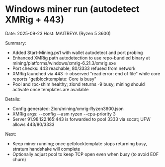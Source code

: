 # Windows miner run (autodetect XMRig + 443)

Date: 2025-09-23
Host: MAITREYA (Ryzen 5 3600)

Summary:
- Added Start-Mining.ps1 with wallet autodetect and port probing
- Enhanced XMRig path autodetection to use repo-bundled binary at mining/platforms/windows/xmrig-6.21.3/xmrig.exe
- Port checks: 443 reachable, 80/3333 refused from network
- XMRig launched via 443 → observed "read error: end of file" while core reports "getblocktemplate: Core is busy"
- Pool and rpc-shim healthy; ziond returns -9 busy; mining should activate once templates are available

Details:
- Config generated: Zion/mining/xmrig-Ryzen3600.json
- XMRig args: --config <cfg> --asm ryzen --cpu-priority 3
- Server 91.98.122.165:443 is forwarded to pool 3333 via socat; UFW allows 443/80/3333

Next:
- Keep miner running; once getblocktemplate stops returning busy, stratum handshake will complete
- Optionally adjust pool to keep TCP open even when busy (to avoid EOF churn)
